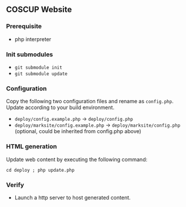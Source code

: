 ## COSCUP Website

### Prerequisite

* php interpreter

### Init submodules

* `git submodule init`
* `git submodule update`

### Configuration

Copy the following two configuration files and rename as `config.php`. Update according to your build environment.

* `deploy/config.example.php`  -> `deploy/config.php`
* `deploy/marksite/config.example.php`  -> `deploy/marksite/config.php` (optional, could be inherited from config.php above)

### HTML generation

Update web content by executing the following command:

    cd deploy ; php update.php

### Verify

* Launch a http server to host generated content.
